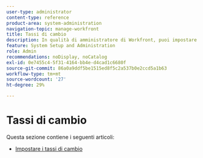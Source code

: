```yaml
---
user-type: administrator
content-type: reference
product-area: system-administration
navigation-topic: manage-workfront
title: Tassi di cambio
description: In qualità di amministratore di Workfront, puoi impostare i tassi di cambio in Workfront.
feature: System Setup and Administration
role: Admin
recommendations: noDisplay, noCatalog
exl-id: 0e7455c4-5f31-4164-bb4e-d4cad1c6680f
source-git-commit: 86a0a9ddf5be1515ed8f5c2a537b0e2ccd5a1b63
workflow-type: tm+mt
source-wordcount: '27'
ht-degree: 29%

---
```


# Tassi di cambio

Questa sezione contiene i seguenti articoli:

* [Impostare i tassi di cambio](../../../administration-and-setup/manage-workfront/exchange-rates/set-up-exchange-rates.md)
